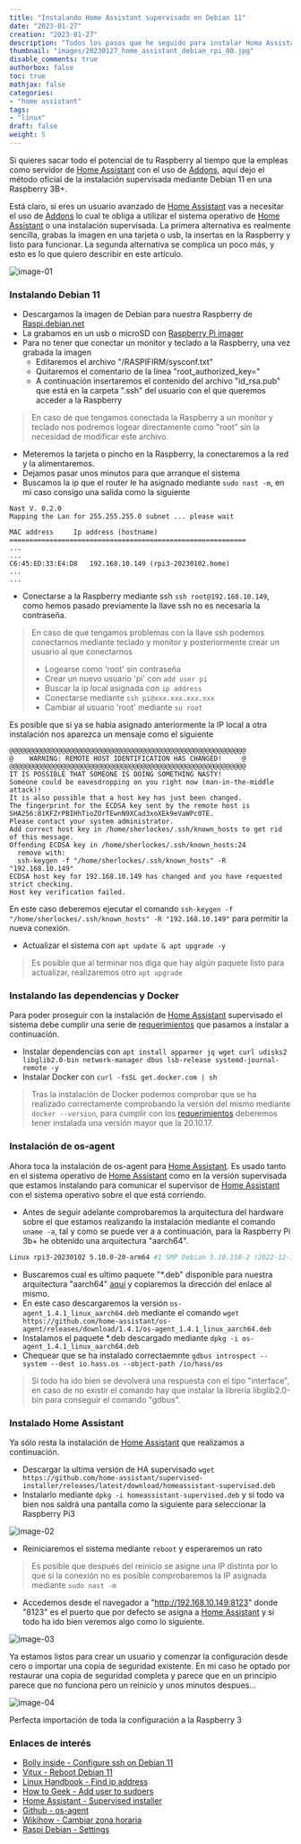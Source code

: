 ```yaml
---
title: "Instalando Home Assistant supervisado en Debian 11"
date: "2023-01-27"
creation: "2023-01-27"
description: "Todos los pasos que he seguido para instalar Homa Assistant supervisado en una Raspberry Pi 3b+ con Debian 11"
thumbnail: "images/20230127_home_assistant_debian_rpi_00.jpg"
disable_comments: true
authorbox: false
toc: true
mathjax: false
categories:
- "home assistant"
tags:
- "linux"
draft: false
weight: 5
---
```

Si quieres sacar todo el potencial de tu Raspberry al tiempo que la empleas como servidor de [Home Assistant] con el uso de [Addons], aquí dejo el método oficial de la instalación supervisada mediante Debian 11 en una Raspberry 3B+.
<!--more-->
Está claro, si eres un usuario avanzado de [Home Assistant] vas a necesitar el uso de [Addons] lo cual te obliga a utilizar el sistema operativo de [Home Assistant] o una instalación supervisada. La primera alternativa es realmente sencilla, grabas la imagen en una tarjeta o usb, la insertas en la Raspberry y listo para funcionar. La segunda alternativa se complica un poco más, y esto es lo que quiero describir en este artículo.

![image-01]

### Instalando Debian 11
- Descargamos la imagen de Debian para nuestra Raspberry de [Raspi.debian.net](https://raspi.debian.net/tested-images/)
- La grabamos en un usb o microSD con [Raspberry Pi imager](https://www.raspberrypi.com/software/)
- Para no tener que conectar un monitor y teclado a la Raspberry, una vez grabada la imagen
  - Editaremos el archivo "/RASPIFIRM/sysconf.txt"
  - Quitaremos el comentario de la línea "root_authorized_key="
  - A continuación insertaremos el contenido del archivo "id_rsa.pub" que está en la carpeta ".ssh" del usuario con el que queremos acceder a la Raspberry

> En caso de que tengamos conectada la Raspberry a un monitor y teclado nos podremos logear directamente como "root" sin la necesidad de modificar este archivo.

- Meteremos la tarjeta o pincho en la Raspberry, la conectaremos a la red y la alimentaremos.
- Dejamos pasar unos minutos para que arranque el sistema
- Buscamos la ip que el router le ha asignado mediante `sudo nast -m`, en mi caso consigo una salida como la siguiente
```
Nast V. 0.2.0
Mapping the Lan for 255.255.255.0 subnet ... please wait

MAC address		Ip address (hostname)
===========================================================
...
...
C6:45:ED:33:E4:D8 	192.168.10.149 (rpi3-20230102.home)
...
...
```
- Conectarse a la Raspberry mediante ssh `ssh root@192.168.10.149`, como hemos pasado previamente la llave ssh no es necesaria la contraseña.

> En caso de que tengamos problemas con la llave ssh podemos conectarnos mediante teclado y monitor y posteriormente crear un usuario al que conectarnos
>  - Logearse como 'root' sin contraseña
>  - Crear un nuevo usuario 'pi' con `add user pi`
>  - Buscar la ip local asignada con `ip address`
>  - Conectarse mediante `ssh pi@xxx.xxx.xxx.xxx`
>  - Cambiar al usuario 'root' mediante `su root`

Es posible que si ya se había asignado anteriormente la IP local a otra instalación nos aparezca un mensaje como el siguiente
```
@@@@@@@@@@@@@@@@@@@@@@@@@@@@@@@@@@@@@@@@@@@@@@@@@@@@@@@@@@@
@    WARNING: REMOTE HOST IDENTIFICATION HAS CHANGED!     @
@@@@@@@@@@@@@@@@@@@@@@@@@@@@@@@@@@@@@@@@@@@@@@@@@@@@@@@@@@@
IT IS POSSIBLE THAT SOMEONE IS DOING SOMETHING NASTY!
Someone could be eavesdropping on you right now (man-in-the-middle attack)!
It is also possible that a host key has just been changed.
The fingerprint for the ECDSA key sent by the remote host is
SHA256:81KFZrPBIHhTioZOrTEwnN9XCad3xoXEk9eVaWPc0TE.
Please contact your system administrator.
Add correct host key in /home/sherlockes/.ssh/known_hosts to get rid of this message.
Offending ECDSA key in /home/sherlockes/.ssh/known_hosts:24
  remove with:
  ssh-keygen -f "/home/sherlockes/.ssh/known_hosts" -R "192.168.10.149"
ECDSA host key for 192.168.10.149 has changed and you have requested strict checking.
Host key verification failed.
```

En este caso deberemos ejecutar el comando `ssh-keygen -f "/home/sherlockes/.ssh/known_hosts" -R "192.168.10.149"` para permitir la nueva conexión.

- Actualizar el sistema con `apt update & apt upgrade -y`
> Es posible que al terminar nos diga que hay algún paquete listo para actualizar, realizaremos otro `apt upgrade`

### Instalando las dependencias y Docker
Para poder proseguir con la instalación de [Home Assistant] supervisado el sistema debe cumplir una serie de [requerimientos] que pasamos a instalar a continuación.
- Instalar dependencias con `apt install apparmor jq wget curl udisks2 libglib2.0-bin network-manager dbus lsb-release systemd-journal-remote -y`
- Instalar Docker con `curl -fsSL get.docker.com | sh`
> Tras la instalación de Docker podemos comprobar que se ha realizado correctamente comprobando la versión del mismo mediante `docker --version`, para cumplir con los [requerimientos] deberemos tener instalada una versión mayor que la 20.10.17.

### Instalación de os-agent
Ahora toca la instalación de os-agent para [Home Assistant]. Es usado tanto en el sistema operativo de [Home Assistant] como en la versión supervisada que estamos instalando para comunicar el supervisor de [Home Assistant] con el sistema operativo sobre el que está corriendo.

- Antes de seguir adelante comprobaremos la arquitectura del hardware sobre el que estamos realizando la instalación mediante el comando `uname -a`, tal y como se puede ver a a continuación, para la Raspberry Pi 3b+ he obtenido una arquitectura "aarch64".

```bash
Linux rpi3-20230102 5.10.0-20-arm64 #1 SMP Debian 5.10.158-2 (2022-12-13) aarch64 GNU/Linux
```

- Buscaremos cual es ultimo paquete "*.deb" disponible para nuestra arquitectura "aarch64" [aquí](https://github.com/home-assistant/os-agent/releases/latest) y copiaremos la dirección del enlace al mismo.
- En este caso descargaremos la versión `os-agent_1.4.1_linux_aarch64.deb` mediante el comando `wget https://github.com/home-assistant/os-agent/releases/download/1.4.1/os-agent_1.4.1_linux_aarch64.deb`
- Instalamos el paquete *.deb descargado mediante `dpkg -i os-agent_1.4.1_linux_aarch64.deb`
- Chequear que se ha instalado correctaemnte `gdbus introspect --system --dest io.hass.os --object-path /io/hass/os`

> Si todo ha ido bien se devolverá una respuesta con el tipo "interface", en caso de no existir el comando hay que instalar la librería libglib2.0-bin para conseguir el comando "gdbus".


### Instalado Home Assistant
Ya sólo resta la instalación de [Home Assistant] que realizamos a continuación.
- Descargar la ultima versión de HA supervisado `wget https://github.com/home-assistant/supervised-installer/releases/latest/download/homeassistant-supervised.deb`
- Instalarlo mediante `dpkg -i homeassistant-supervised.deb` y si todo va bien nos saldrá una pantalla como la siguiente para seleccionar la Raspberry Pi3

![image-02]

- Reiniciaremos el sistema mediante `reboot` y esperaremos un rato

> Es posible que después del reinicio se asigne una IP distinta por lo que si la conexión no es posible comprobaremos la IP asignada mediante `sudo nast -m`

- Accedemos desde el navegador a "http://192.168.10.149:8123" donde "8123" es el puerto que por defecto se asigna a [Home Assistant] y si todo ha ido bien veremos algo como lo siguiente.

![image-03]

Ya estamos listos para crear un usuario y comenzar la configuración desde cero o importar una copia de seguridad existente. En mi caso he optado por restaurar una copia de seguridad completa y parece que en un principio parece que no funciona pero un reinicio y unos minutos despues...

![image-04]

Perfecta importación de toda la configuración a la Raspberry 3

### Enlaces de interés
- [Bolly inside - Configure ssh on Debian 11](https://www.bollyinside.com/articles/how-to-configure-and-turn-on-ssh-on-debian-11-bullseye-linux)
- [Vitux - Reboot Debian 11](https://vitux.com/shutdown-reboot-debian-11/)
- [Linux Handbook - Find ip address](https://linuxhandbook.com/find-ip-address/)
- [How to Geek - Add user to sudoers](https://www.howtogeek.com/842739/how-to-add-a-user-to-the-sudoers-file-in-linux/)
- [Home Assistant - Supervised installer](https://github.com/home-assistant/supervised-installer)
- [Github - os-agent](https://github.com/home-assistant/os-agent/tree/main#using-home-assistant-supervised-on-debian)
- [Wikihow - Cambiar zona horaria](https://es.wikihow.com/cambiar-la-zona-horaria-en-Linux)
- [Raspi Debian - Settings](https://raspi.debian.net/defaults-and-settings/)

[Addons]: https://www.home-assistant.io/addons/
[Home Assistant]: https://www.home-assistant.io
[requerimientos]: https://github.com/home-assistant/architecture/blob/master/adr/0014-home-assistant-supervised.md

[image-01]: /images/20230127_home_assistant_debian_rpi_01.jpg
[image-02]: /images/20230127_home_assistant_debian_rpi_02.jpg
[image-03]: /images/20230127_home_assistant_debian_rpi_03.jpg
[image-04]: /images/20230127_home_assistant_debian_rpi_04.jpg




